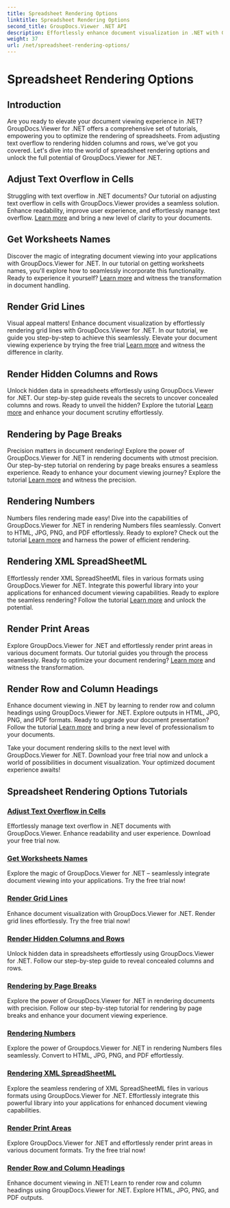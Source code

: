 ```yaml
---
title: Spreadsheet Rendering Options
linktitle: Spreadsheet Rendering Options
second_title: GroupDocs.Viewer .NET API
description: Effortlessly enhance document visualization in .NET with GroupDocs.Viewer tutorials. Learn to adjust text overflow, render grid lines, and more.
weight: 37
url: /net/spreadsheet-rendering-options/
---
```


# Spreadsheet Rendering Options

## Introduction

Are you ready to elevate your document viewing experience in .NET? GroupDocs.Viewer for .NET offers a comprehensive set of tutorials, empowering you to optimize the rendering of spreadsheets. From adjusting text overflow to rendering hidden columns and rows, we've got you covered. Let's dive into the world of spreadsheet rendering options and unlock the full potential of GroupDocs.Viewer for .NET.

## Adjust Text Overflow in Cells

Struggling with text overflow in .NET documents? Our tutorial on adjusting text overflow in cells with GroupDocs.Viewer provides a seamless solution. Enhance readability, improve user experience, and effortlessly manage text overflow. [Learn more](./adjust-text-overflow-cells/) and bring a new level of clarity to your documents.

## Get Worksheets Names

Discover the magic of integrating document viewing into your applications with GroupDocs.Viewer for .NET. In our tutorial on getting worksheets names, you'll explore how to seamlessly incorporate this functionality. Ready to experience it yourself? [Learn more](./get-worksheets-names/) and witness the transformation in document handling.

## Render Grid Lines

Visual appeal matters! Enhance document visualization by effortlessly rendering grid lines with GroupDocs.Viewer for .NET. In our tutorial, we guide you step-by-step to achieve this seamlessly. Elevate your document viewing experience by trying the free trial [Learn more](./render-grid-lines/) and witness the difference in clarity.

## Render Hidden Columns and Rows

Unlock hidden data in spreadsheets effortlessly using GroupDocs.Viewer for .NET. Our step-by-step guide reveals the secrets to uncover concealed columns and rows. Ready to unveil the hidden? Explore the tutorial [Learn more](./render-hidden-columns-rows/) and enhance your document scrutiny effortlessly.

## Rendering by Page Breaks

Precision matters in document rendering! Explore the power of GroupDocs.Viewer for .NET in rendering documents with utmost precision. Our step-by-step tutorial on rendering by page breaks ensures a seamless experience. Ready to enhance your document viewing journey? Explore the tutorial [Learn more](./rendering-by-page-breaks/) and witness the precision.

## Rendering Numbers

Numbers files rendering made easy! Dive into the capabilities of GroupDocs.Viewer for .NET in rendering Numbers files seamlessly. Convert to HTML, JPG, PNG, and PDF effortlessly. Ready to explore? Check out the tutorial [Learn more](./rendering-numbers/) and harness the power of efficient rendering.

## Rendering XML SpreadSheetML

Effortlessly render XML SpreadSheetML files in various formats using GroupDocs.Viewer for .NET. Integrate this powerful library into your applications for enhanced document viewing capabilities. Ready to explore the seamless rendering? Follow the tutorial [Learn more](./rendering-xml-spreadsheetml/) and unlock the potential.

## Render Print Areas

Explore GroupDocs.Viewer for .NET and effortlessly render print areas in various document formats. Our tutorial guides you through the process seamlessly. Ready to optimize your document rendering? [Learn more](./render-print-areas/) and witness the transformation.

## Render Row and Column Headings

Enhance document viewing in .NET by learning to render row and column headings using GroupDocs.Viewer for .NET. Explore outputs in HTML, JPG, PNG, and PDF formats. Ready to upgrade your document presentation? Follow the tutorial [Learn more](./render-row-column-headings/) and bring a new level of professionalism to your documents.

Take your document rendering skills to the next level with GroupDocs.Viewer for .NET. Download your free trial now and unlock a world of possibilities in document visualization. Your optimized document experience awaits!
## Spreadsheet Rendering Options Tutorials
### [Adjust Text Overflow in Cells](./adjust-text-overflow-cells/)
Effortlessly manage text overflow in .NET documents with GroupDocs.Viewer. Enhance readability and user experience. Download your free trial now.
### [Get Worksheets Names](./get-worksheets-names/)
Explore the magic of GroupDocs.Viewer for .NET – seamlessly integrate document viewing into your applications. Try the free trial now!
### [Render Grid Lines](./render-grid-lines/)
Enhance document visualization with GroupDocs.Viewer for .NET. Render grid lines effortlessly. Try the free trial now!
### [Render Hidden Columns and Rows](./render-hidden-columns-rows/)
Unlock hidden data in spreadsheets effortlessly using GroupDocs.Viewer for .NET. Follow our step-by-step guide to reveal concealed columns and rows.
### [Rendering by Page Breaks](./rendering-by-page-breaks/)
Explore the power of GroupDocs.Viewer for .NET in rendering documents with precision. Follow our step-by-step tutorial for rendering by page breaks and enhance your document viewing experience.
### [Rendering Numbers](./rendering-numbers/)
Explore the power of Groupdocs.Viewer for .NET in rendering Numbers files seamlessly. Convert to HTML, JPG, PNG, and PDF effortlessly.
### [Rendering XML SpreadSheetML](./rendering-xml-spreadsheetml/)
Explore the seamless rendering of XML SpreadSheetML files in various formats using GroupDocs.Viewer for .NET. Effortlessly integrate this powerful library into your applications for enhanced document viewing capabilities.
### [Render Print Areas](./render-print-areas/)
Explore GroupDocs.Viewer for .NET and effortlessly render print areas in various document formats. Try the free trial now!
### [Render Row and Column Headings](./render-row-column-headings/)
Enhance document viewing in .NET! Learn to render row and column headings using GroupDocs.Viewer for .NET. Explore HTML, JPG, PNG, and PDF outputs.